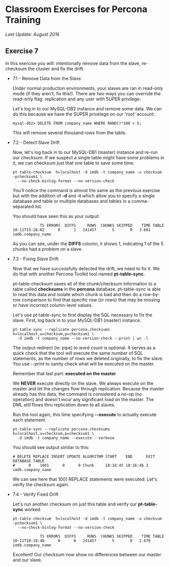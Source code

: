 # Classroom Exercises for Percona Training
###### Last Update: August 2016

## Exercise 7

In this exercise you will: intentionally remove data from the slave, re-checksum the cluster and fix the drift.

* 7.1 - Remove Data from the Slave

  Under normal production environments, your slaves are ran in read-only mode (if they aren't, fix this!).
  There are two ways you can override the read-only flag: replication and any user with SUPER privilege.
  
  Let's log in to our MySQL-DB2 instance and remove some data. We can do this because we have the SUPER 
  privelege on our 'root' account.

  `mysql-db2> DELETE FROM company_name WHERE RAND()*100 < 5;`

  This will remove several thousand rows from the table.

* 7.2 - Detect Slave Drift

  Now, let's log back in to our MySQL-DB1 (master) instance and re-run our checksum. If we suspect a single table 
  might have some problems in it, we can checksum just that one table to save some time.
  
  ```
  pt-table-checksum  h=localhost -d imdb -t company_name -u checksum -pchecksum1 \
    --no-check-binlog-format --no-version-check
  ```
  
  You'll notice the command is almost the same as the previous exercise but with the addition 
  of **-d** and **-t** which allow you to specify a single database and table or multiple databases 
  and tables in a comma-separated list.
  
  You should have seen this as your output:
  
  ```
              TS ERRORS  DIFFS     ROWS  CHUNKS SKIPPED    TIME TABLE
  10-11T15:26:02      0      1   241457       5       0   3.661 imdb.company_name
  ```
  
  As you can see, under the __DIFFS__ column, it shows 1, indicating 1 of the 5 chunks had a problem on a slave.

* 7.3 - Fixing Slave Drift
  
  Now that we have successfully detected the drift, we need to fix it. We do that with 
  another Percona Toolkit tool named __pt-table-sync__.
  
  pt-table-checksum saves all of the chunk/checksum information to a table called 
  __checksums__ in the __percona__ database. pt-table-sync is able to read this data 
  and isolate which chunk is bad and then do a row-by-row comparison to find that 
  specific row (or rows) that may be missing or have incorrect column-level values.
  
  Let's use pt-table-sync to first display the SQL necessary to fix the slave. 
  First, log back in to your MySQL-DB1 (master) instance.
  
  ```
  pt-table-sync --replicate percona.checksums h=localhost,u=checksum,p=checksum1 \
    -d imdb -t company_name --no-version-check --print | wc -l
  ```
  
  The output redirect (ie: pipe) to *w*ord *c*ount is optional. It serves as a quick check that the tool will execute the same number of SQL statements, as the number of rows we deleted originally, to fix the slave. You use _--print_ to sanity check what will be executed on the master. 
  
  Remember that last part: __executed on the master__
  
  We __NEVER__ execute directly on the slave. We always execute on the master and let 
  the changes flow through replication. Because the master already has this data, the 
  command is considered a no-op (no operation) and doesn't incur any significant load 
  on the master. The DML still flows thru replication down to all slaves.
  
  Run the tool again, this time specifying __--execute__ to actually execute each statement.
  
  ```
  pt-table-sync --replicate percona.checksums h=localhost,u=checksum,p=checksum1 \
    -d imdb -t company_name --execute --verbose
  ```
  
  You should see output similar to this:
  
  ```
  # DELETE REPLACE INSERT UPDATE ALGORITHM START    END      EXIT DATABASE.TABLE
  #      0    1001      0      0 Chunk     18:16:45 18:16:46 2    imdb.company_name
  ```
  
  We can see here that 1001 REPLACE statements were executed. Let's verify the checksum again.
  
* 7.4 - Verify Fixed Drift
  
  Let's run another checksum on just this table and verify our __pt-table-sync__ worked.
  
  ```
  pt-table-checksum  h=localhost -d imdb -t company_name -u checksum -pchecksum1 \
    --no-check-binlog-format --no-version-check
    
              TS ERRORS  DIFFS     ROWS  CHUNKS SKIPPED    TIME TABLE
  10-11T18:18:48      0      0   241457       5       0   2.670 imdb.company_name
  ```
  
  Excellent! Our checksum now show no differences between our master and our slave.
  
